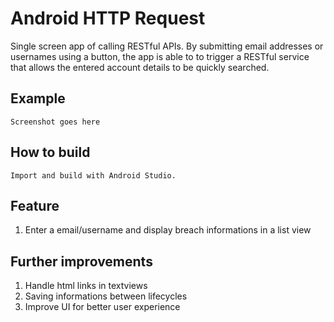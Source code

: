 # Android HTTP Request

Single screen app of calling RESTful APIs. 
By submitting email addresses or usernames using a button, the app is able to to trigger a RESTful service 
that allows the entered account details to be quickly searched.

## Example

```
Screenshot goes here
```

## How to build

```
Import and build with Android Studio.
```

## Feature

 1. Enter a email/username and display breach informations in a list view
 
## Further improvements 
 
 1. Handle html links in textviews
 2. Saving informations between lifecycles
 3. Improve UI for better user experience
